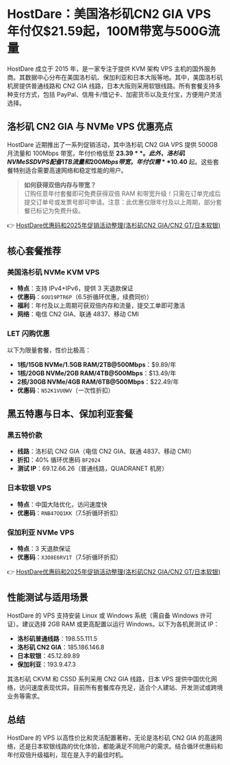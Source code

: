 # HostDare：美国洛杉矶CN2 GIA VPS 年付仅$21.59起，100M带宽与500G流量

HostDare 成立于 2015 年，是一家专注于提供 KVM 架构 VPS 主机的国外服务商。其数据中心分布在美国洛杉矶、保加利亚和日本大阪等地。其中，美国洛杉矶机房提供普通线路和 CN2 GIA 线路，日本大阪则采用软银线路。所有套餐支持多种支付方式，包括 PayPal、信用卡/借记卡、加密货币以及支付宝，方便用户灵活选择。

## 洛杉矶 CN2 GIA 与 NVMe VPS 优惠亮点

HostDare 近期推出了一系列促销活动，其中洛杉矶 CN2 GIA VPS 提供 500GB 月流量和 100Mbps 带宽，年付价格低至 **$23.39**。此外，洛杉矶 NVMe SSD VPS 配备 1TB 流量和 200Mbps 带宽，年付仅需 **$10.40** 起。这些套餐特别适合需要高速网络和稳定性能的用户。

> **如何获得双倍内存与带宽？**  
> 订购任意年付套餐即可免费获得双倍 RAM 和带宽升级！只需在订单完成后提交订单号或发票号即可申请。注意：此优惠仅限年付及以上周期，部分套餐已标记为免费升级。

👉 [HostDare优惠码和2025年促销活动整理(洛杉矶CN2 GIA/CN2 GT/日本软银)](https://bit.ly/hostdare)

## 核心套餐推荐

### 美国洛杉矶 NVMe KVM VPS
- **特点**：支持 IPv4+IPv6，提供 3 天退款保证  
- **优惠码**：`6OU19PTR6P`（6.5折循环优惠，续费同价）  
- **福利**：年付及以上周期可获双倍内存和流量，提交工单即可激活  
- **网络**：电信 CN2 GIA、联通 4837、移动 CMI  

### LET 闪购优惠
以下为限量套餐，性价比极高：  
- **1核/15GB NVMe/1.5GB RAM/2TB@500Mbps**：$9.89/年  
- **1核/20GB NVMe/2GB RAM/4TB@500Mbps**：$13.49/年  
- **2核/30GB NVMe/4GB RAM/6TB@500Mbps**：$22.49/年  
- **优惠码**：`N52K1VU0WV`（一次性折扣）  

## 黑五特惠与日本、保加利亚套餐

### 黑五特价款
- **线路**：洛杉矶 CN2 GIA（电信 CN2 GIA、联通 4837、移动 CMI）  
- **折扣**：40% 循环优惠码 `BF2024`  
- **测试 IP**：69.12.66.26（普通线路，QUADRANET 机房）  

### 日本软银 VPS
- **特点**：中国大陆优化，访问速度快  
- **优惠码**：`RNB47OQ1KK`（7.5折循环折扣）  

### 保加利亚 NVMe VPS
- **特点**：3 天退款保证  
- **优惠码**：`X3O8E6RV1T`（7.5折循环折扣）  

👉 [HostDare优惠码和2025年促销活动整理(洛杉矶CN2 GIA/CN2 GT/日本软银)](https://bit.ly/hostdare)

## 性能测试与适用场景

HostDare 的 VPS 支持安装 Linux 或 Windows 系统（需自备 Windows 许可证）。建议选择 2GB RAM 或更高配置以运行 Windows。以下为各机房测试 IP：  
- **洛杉矶普通线路**：198.55.111.5  
- **洛杉矶 CN2 GIA**：185.186.146.8  
- **日本软银**：45.12.89.89  
- **保加利亚**：193.9.47.3  

其洛杉矶 CKVM 和 CSSD 系列采用 CN2 GIA 线路，日本 VPS 提供中国优化网络，访问速度表现优异。目前所有套餐库存充足，适合个人建站、开发测试或跨境业务等需求。

## 总结

HostDare 的 VPS 以高性价比和灵活配置著称，无论是洛杉矶 CN2 GIA 的高速网络，还是日本软银线路的优化体验，都能满足不同用户的需求。结合循环优惠码和年付双倍升级福利，现在是入手的最佳时机。